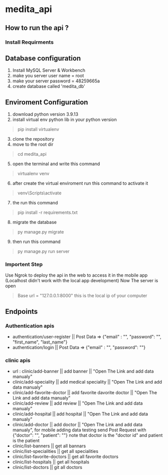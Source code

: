 # medita_api

## How to run the api ?
### Install Requirments

## Database configuration 
1. Install MySQL Server & Workbench
2. make you server user name = root
3. make your server password = 48259665a
4. create database called 'medita_db'


## Enviroment Configuration
1. download python version 3.9.13
2. install virtual env python lib in your python version
> pip install virtualenv
3. clone the repository
4. move to the root dir
> cd medita_api
5. open the terminal and write this command
> virtualenv venv
6. after create the virtual enviroment run this command to activate it
> venv\Scripts\activate
7. the run this command
> pip install -r requirements.txt
8. migrate the database
> py manage.py migrate
9. then run this command 
> py manage.py run server

### Importent Step
Use Ngrok to deploy the api in the web to access it in the mobile app (Localhost didn't work with the local app development)
Now The server is open



> Base url = "127.0.0.1:8000" this is the local ip of your computer

## Endpoints

### Authentication apis
- authentication/user-register || Post Data => {"email" : "", "password": "", "first_name", "last_name"}
- authentication/login || Post Data => {"email" : "", "password": ""}


### clinic apis
- url : clinic/add-banner || add banner ||  "Open The Link and add data manualy"
- clinic/add-speciality || add medical speciality || "Open The Link and add data manualy"
- clinic/add-favorite-doctor || add favorite davorite doctor || "Open The Link and add data manualy" 
- clinic/add-review || add review || "Open The Link and add data manualy"
- clinic/add-hospital || add hospital || "Open The Link and add data manualy"
- clinic/add-doctor || add doctor || "Open The Link and add data manualy", for mobile adding data testing send Post Request with {"doctor": "", "patient": ""} note that doctor is the "doctor id" and patient is the patient
- clinic/list-banners || get all bannars 
- clinic/list-specialities || get all specialities
- clinic/list-favorite-doctors || get all favorite doctors
- clinic/list-hospitals || get all hospitals
- clinic/list-doctors || git all doctors
